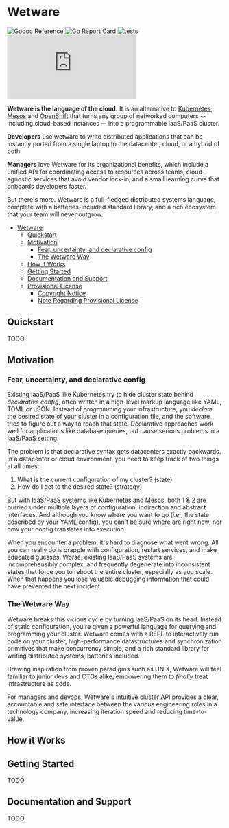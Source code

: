 # Wetware

[![Godoc Reference](https://img.shields.io/badge/godoc-reference-blue.svg?style=flat-square)](https://godoc.org/github.com/wetware/ww)
[![Go Report Card](https://goreportcard.com/badge/github.com/SentimensRG/ctx?style=flat-square)](https://goreportcard.com/report/github.com/wetware/ww)
![tests](https://github.com/wetware/ww/workflows/Go/badge.svg)
[![Matrix](https://img.shields.io/matrix/wetware:matrix.org?color=lightpink&label=Get%20Help&logo=matrix&style=flat-square)](https://matrix.to/#/#wetware:matrix.org)

**Wetware is the language of the cloud.**  It is an alternative to [Kubernetes](https://kubernetes.io/), [Mesos](https://mesos.apache.org/) and [OpenShift](https://www.openshift.com/) that turns any group of networked computers -- including cloud-based instances -- into a programmable IaaS/PaaS cluster.

**Developers** use wetware to write distributed applications that can be instantly ported from a single laptop to the datacenter, cloud, or a hybrid of both.

**Managers** love Wetware for its organizational benefits, which include a unified API for coordinating access to resources across teams, cloud-agnostic services that avoid vendor lock-in, and a small learning curve that onboards developers faster.

But there's more.  Wetware is a full-fledged distributed systems language, complete with a batteries-included standard library, and a rich ecosystem that your team will never outgrow.

- [Wetware](#wetware)
  - [Quickstart](#quickstart)
  - [Motivation](#motivation)
    - [Fear, uncertainty, and declarative config](#fear-uncertainty-and-declarative-config)
    - [The Wetware Way](#the-wetware-way)
  - [How it Works](#how-it-works)
  - [Getting Started](#getting-started)
  - [Documentation and Support](#documentation-and-support)
  - [Provisional License](#provisional-license)
    - [Copyright Notice](#copyright-notice)
    - [Note Regarding Provisional License](#note-regarding-provisional-license)

## Quickstart

TODO

<!-- See our official [Getting Started](https://wetware.dev/quickstart) guide if this is your first time working with Wetware.

For all other documentation, including installation, worked examples, and support, refer to the [documentation section](#documentation-and-support).

[Try it](https://wetware.dev/try) in your browser. -->

## Motivation

### Fear, uncertainty, and declarative config

Existing IaaS/PaaS like Kubernetes try to hide cluster state behind *declarative config*, often written in a high-level markup language like YAML, TOML or JSON.  Instead of *programming* your infrastructure, you *declare* the desired state of your cluster in a configuration file, and the software tries to figure out a way to reach that state.  Declarative approaches work well for applications like database queries, but cause serious problems in a IaaS/PaaS setting.

The problem is that declarative syntax gets datacenters exactly backwards.  In a datacenter or cloud environment, you need to keep track of two things at all times:

1. What is the current configuration of my cluster? (state)
2. How do I get to the desired state?  (strategy)

But with IaaS/PaaS systems like Kubernetes and Mesos, both 1 & 2 are burried under multiple layers of configuration, indirection and abstract interfaces.  And although you know where you want to go (*i.e.*, the state described by your YAML config), you can't be sure where are right now, nor how your config translates into execution.

When you encounter a problem, it's hard to diagnose what went wrong.  All you can really do is grapple with configuration, restart services, and make educated guesses.  Worse, existing IaaS/PaaS systems are incomprehensibly complex, and frequently degenerate into inconsistent states that force you to reboot the entire cluster, especially as you scale.  When that happens you lose valuable debugging information that could have prevented the next incident.

### The Wetware Way

Wetware breaks this vicious cycle by turning IaaS/PaaS on its head.  Instead of static configuration, you're given a powerful language for querying and programming your cluster.  Wetware comes with a REPL to interactively run code on your cluster, high-performance datastructures and synchronization primitives that make concurrency simple, and a rich standard library for writing distributed systems, batteries included.

Drawing inspiration from proven paradigms such as UNIX, Wetware will feel familiar to junior devs and CTOs alike, empowering them to _finally_ treat infrastructure as code.

For managers and devops, Wetware's intuitive cluster API provides a clear, accountable and safe interface between the various engineering roles in a technology company, increasing iteration speed and reducing time-to-value.

## How it Works

<!-- TODO: technical overview (three-layer model) -->

## Getting Started

TODO

## Documentation and Support

TODO

<!-- TODO:  point people to docs, discourse, slack channel and paid support options -->

<!--
Possible names for paid-support agencies:

- Cephalogic
- Cortech  ("Cortech support"  has a nice ring to it)
- ...

-->

